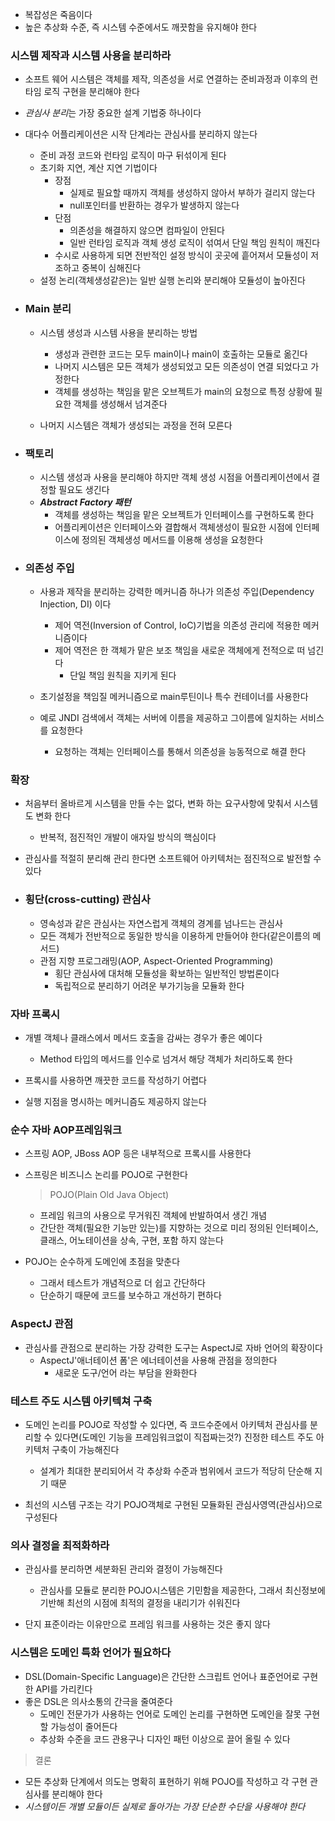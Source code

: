 - 복잡성은 죽음이다
- 높은 추상화 수준, 즉 시스템 수준에서도 깨끗함을 유지해야 한다

### 시스템 제작과 시스템 사용을 분리하라
- 소프트 웨어 시스템은 객체를 제작, 의존성을 서로 연결하는 준비과정과 이후의 런타임 로직 구현을 분리해야 한다
- *관심사 분리*는 가장 중요한 설계 기법중 하나이다
- 대다수 어플리케이션은 시작 단계라는 관심사를 분리하지 않는다
    - 준비 과정 코드와 런타임 로직이 마구 뒤섞이게 된다
    - 초기화 지연, 계산 지연 기법이다
        - 장점
            - 실제로 필요할 때까지 객체를 생성하지 않아서 부하가 걸리지 않는다
            - null포인터를 반환하는 경우가 발생하지 않는다
        - 단점
            - 의존성을 해결하지 않으면 컴파일이 안된다
            - 일반 런타임 로직과 객체 생성 로직이 섞여서 단일 책임 원칙이 깨진다
        - 수시로 사용하게 되면 전반적인 설정 방식이 곳곳에 흩어져서 모듈성이 저조하고 중복이 심해진다
    - 설정 논리(객체생성같은)는 일반 실행 논리와 분리해야 모듈성이 높아진다

- ### Main 분리
    - 시스템 생성과 시스템 사용을 분리하는 방법
        - 생성과 관련한 코드는 모두 main이나 main이 호출하는 모듈로 옮긴다
        - 나머지 시스템은 모든 객체가 생성되었고 모든 의존성이 연결 되었다고 가정한다
        - 객체를 생성하는 책임을 맡은 오브젝트가 main의 요청으로 특정 상황에 필요한 객체를 생성해서 넘겨준다

    - 나머지 시스템은 객체가 생성되는 과정을 전혀 모른다

- ### 팩토리
    - 시스템 생성과 사용을 분리해야 하지만 객체 생성 시점을 어플리케이션에서 결정할 필요도 생긴다
    - ***Abstract Factory 패턴***
        - 객체를 생성하는 책임을 맡은 오브젝트가 인터페이스를 구현하도록 한다
        - 어플리케이션은 인터페이스와 결합해서 객체생성이 필요한 시점에 인터페이스에 정의된 객체생성 메서드를 이용해 생성을 요청한다

- ### 의존성 주입
    - 사용과 제작을 분리하는 강력한 메커니즘 하나가 의존성 주입(Dependency Injection, DI) 이다
        - 제어 역전(Inversion of Control, IoC)기법을 의존성 관리에 적용한 메커니즘이다
        - 제어 역전은 한 객체가 맡은 보조 책임을 새로운 객체에게 전적으로 떠 넘긴다
            - 단일 책임 원칙을 지키게 된다
    
    - 초기설정을 책임질 메커니즘으로 main루틴이나 특수 컨테이너를 사용한다
    - 예로 JNDI 검색에서 객체는 서버에 이름을 제공하고 그이름에 일치하는 서비스를 요청한다
        - 요청하는 객체는 인터페이스를 통해서 의존성을 능동적으로 해결 한다

### 확장
- 처음부터 올바르게 시스템을 만들 수는 없다, 변화 하는 요구사항에 맞춰서 시스템도 변화 한다
    - 반복적, 점진적인 개발이 애자일 방식의 핵심이다

- 관심사를 적절히 분리해 관리 한다면 소프트웨어 아키텍처는 점진적으로 발전할 수 있다

- ### 횡단(cross-cutting) 관심사
    - 영속성과 같은 관심사는 자연스럽게 객체의 경계를 넘나드는 관심사
    - 모든 객체가 전반적으로 동일한 방식을 이용하게 만들어야 한다(같은이름의 메서드)
    - 관점 지향 프로그래밍(AOP, Aspect-Oriented Programming)
        - 횡단 관심사에 대처해 모듈성을 확보하는 일반적인 방법론이다
        - 독립적으로 분리하기 어려운 부가기능을 모듈화 한다
    

### 자바 프록시
- 개별 객체나 클래스에서 메서드 호출을 감싸는 경우가 좋은 예이다
    - Method 타입의 메서드를 인수로 넘겨서 해당 객체가 처리하도록 한다

- 프록시를 사용하면 깨끗한 코드를 작성하기 어렵다
- 실행 지점을 명시하는 메커니즘도 제공하지 않는다

### 순수 자바 AOP프레임워크
- 스프링 AOP, JBoss AOP 등은 내부적으로 프록시를 사용한다
- 스프링은 비즈니스 논리를 POJO로 구현한다
    > POJO(Plain Old Java Object)
    - 프레임 워크의 사용으로 무거워진 객체에 반발하여서 생긴 개념
    - 간단한 객체(필요한 기능만 있는)를 지향하는 것으로 미리 정의된 인터페이스, 클래스, 어노테이션을 상속, 구현, 포함 하지 않는다

- POJO는 순수하게 도메인에 초점을 맞춘다
    - 그래서 테스트가 개념적으로 더 쉽고 간단하다
    - 단순하기 때문에 코드를 보수하고 개선하기 편하다

### AspectJ 관점
- 관심사를 관점으로 분리하는 가장 강력한 도구는 AspectJ로 자바 언어의 확장이다
    - AspectJ'애너테이션 폼'은 에너테이션을 사용해 관점을 정의한다
        - 새로운 도구/언어 라는 부담을 완화한다

### 테스트 주도 시스템 아키텍쳐 구축
- 도메인 논리를 POJO로 작성할 수 있다면, 즉 코드수준에서 아키텍처 관심사를 분리할 수 있다면(도메인 기능을 프레임워크없이 직접짜는것?) 진정한 테스트 주도 아키텍처 구축이 가능해진다
    - 설계가 최대한 분리되어서 각 추상화 수준과 범위에서 코드가 적당히 단순해 지기 때문

- 최선의 시스템 구조는 각기 POJO객체로 구현된 모듈화된 관심사영역(관심사)으로 구성된다

### 의사 결정을 최적화하라
- 관심사를 분리하면 세분화된 관리와 결정이 가능해진다
    - 관심사를 모듈로 분리한 POJO시스템은 기민함을 제공한다, 그래서 최신정보에 기반해 최선의 시점에 최적의 결정을 내리기가 쉬워진다

- 단지 표준이라는 이유만으로 프레임 워크를 사용하는 것은 좋지 않다

### 시스템은 도메인 특화 언어가 필요하다
- DSL(Domain-Specific Language)은 간단한 스크립트 언어나 표준언어로 구현한 API를 가리킨다
- 좋은 DSL은 의사소통의 간극을 줄여준다
    - 도메인 전문가가 사용하는 언어로 도메인 논리를 구현하면 도메인을 잘못 구현할 가능성이 줄어든다
    - 추상화 수준을 코드 관용구나 디자인 패턴 이상으로 끌어 올릴 수 있다

> 결론
- 모든 추상화 단계에서 의도는 명확히 표현하기 위해 POJO를 작성하고 각 구현 관심사를 분리해야 한다
- *시스템이든 개별 모듈이든 실제로 돌아가는 가장 단순한 수단을 사용해야 한다*



    






    
    
